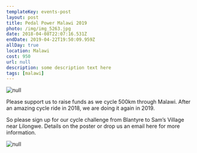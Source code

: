 ```yaml
---
templateKey: events-post
layout: post
title: Pedal Power Malawi 2019
photo: /img/img_5263.jpg
date: 2018-04-08T22:07:16.531Z
endDate: 2019-04-22T19:50:09.959Z
allDay: true
location: Malawi
cost: 950
url: null
description: some description text here
tags: [malawi]
---
```


![null](/img/img_5263.jpg)

Please support us to raise funds as we cycle 500km through Malawi. After an amazing cycle ride in 2018, we are doing it again in 2019.

So please sign up for our cycle challenge from Blantyre to Sam’s Village near Lilongwe. Details on the poster or drop us an email here for more information.

![null](/img/pedal-power-2019-flier.jpg)
